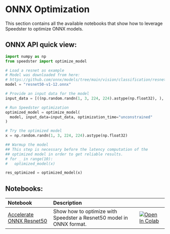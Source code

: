 # **ONNX Optimization**

This section contains all the available notebooks that show how to leverage Speedster to optimize ONNX models.

## ONNX API quick view:

```python
import numpy as np
from speedster import optimize_model

# Load a resnet as example
# Model was downloaded from here: 
# https://github.com/onnx/models/tree/main/vision/classification/resnet
model = "resnet50-v1-12.onnx"

# Provide an input data for the model    
input_data = [((np.random.randn(1, 3, 224, 224).astype(np.float32), ), np.array([0]))]

# Run Speedster optimization
optimized_model = optimize_model(
  model, input_data=input_data, optimization_time="unconstrained"
)

# Try the optimized model
x = np.random.randn(1, 3, 224, 224).astype(np.float32)

## Warmup the model
## This step is necessary before the latency computation of the 
## optimized model in order to get reliable results.
# for _ in range(10):
#   optimized_model(x)

res_optimized = optimized_model(x)
```

## Notebooks:
| Notebook                                                                                                                                | Description                                                          |                                                                                                                                                                                                                                                                                                             |
|:----------------------------------------------------------------------------------------------------------------------------------------|:---------------------------------------------------------------------|:------------------------------------------------------------------------------------------------------------------------------------------------------------------------------------------------------------------------------------------------------------------------------------------------------------|
| [Accelerate ONNX Resnet50](https://github.com/nebuly-ai/nebullvm/blob/main/notebooks/speedster/onnx/Accelerate_ONNX_ResNet50_with_Speedster.ipynb) | Show how to optimize with Speedster a Resnet50 model in ONNX format. | [![Open In Colab](https://colab.research.google.com/assets/colab-badge.svg)](https://colab.research.google.com/drive/1N_Orx1-a5PKvEiFEVZogcE6Tj79AzYQl?usp=sharing) |
